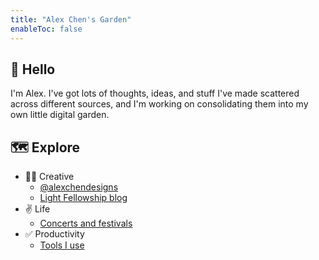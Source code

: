 ```yaml
---
title: "Alex Chen's Garden"
enableToc: false
---
```

## 👋 Hello

I'm Alex. I've got lots of thoughts, ideas, and stuff I've made scattered across different sources, and I'm working on consolidating them into my own little digital garden.

## 🗺 Explore
- 🧑‍🎨 Creative 
	- [@alexchendesigns](notes/@alexchendesigns.md)
	- [Light Fellowship blog](notes/Light%20Fellowship%20blog.md)
- ✌️ Life
	- [Concerts and festivals](notes/Concerts%20and%20festivals.md)
- ✅ Productivity
	- [Tools I use](notes/Tools%20I%20use.md)